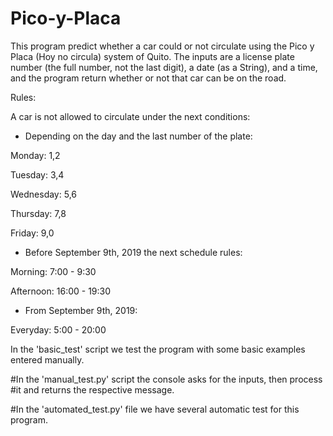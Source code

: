 # Pico-y-Placa
This program predict whether a car could or not circulate using the Pico y Placa (Hoy no circula) system of Quito. The inputs are a license plate number (the full number, not the last digit), a date (as a String), and a time, and the program return whether or not that car can be on the road.

Rules:

A car is not allowed to circulate under the next conditions:

- Depending on the day and the last number of the plate:

Monday:     1,2

Tuesday:    3,4

Wednesday:  5,6

Thursday:   7,8

Friday:     9,0

- Before September 9th, 2019 the next schedule rules:

Morning:   7:00 - 9:30

Afternoon: 16:00 - 19:30

- From September 9th, 2019:

Everyday: 5:00 - 20:00

In the 'basic_test' script we test the program with some basic examples entered
manually.

#In the 'manual_test.py' script the console asks for the inputs, then process 
#it and returns the respective message.

#In the 'automated_test.py' file we have several automatic test for this program.
